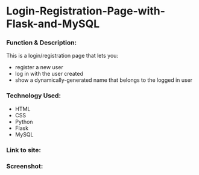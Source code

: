 # Login-Registration-Page-with-Flask-and-MySQL

<h3>Function & Description:</h3>
This is a login/registration page that lets you:

- register a new user
- log in with the user created
- show a dynamically-generated name that belongs to the logged in user


<h3>Technology Used:</h3>

- HTML
- CSS
- Python
- Flask
- MySQL 

<h3>Link to site:</h3>



<h3>Screenshot:</h3>


